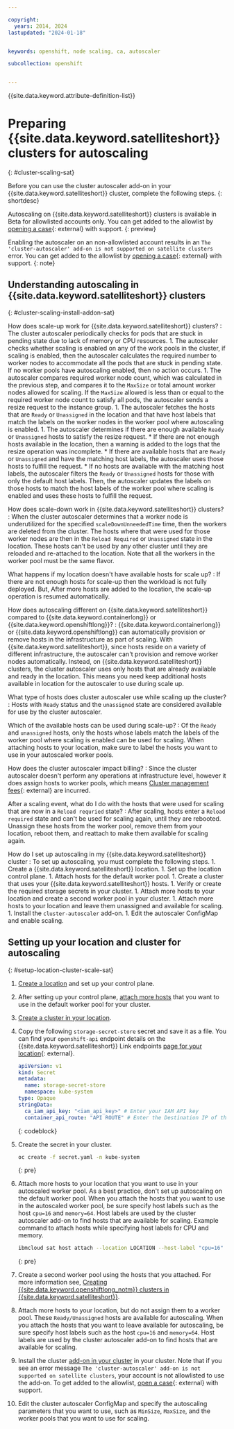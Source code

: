 ```yaml
---

copyright: 
  years: 2014, 2024
lastupdated: "2024-01-18"


keywords: openshift, node scaling, ca, autoscaler

subcollection: openshift


---
```


{{site.data.keyword.attribute-definition-list}}




# Preparing {{site.data.keyword.satelliteshort}} clusters for autoscaling
{: #cluster-scaling-sat}

Before you can use the cluster autoscaler add-on in your {{site.data.keyword.satelliteshort}} cluster, complete the following steps.
{: shortdesc}

Autoscaling on {{site.data.keyword.satelliteshort}} clusters is available in Beta for allowlisted accounts only. You can get added to the allowlist by [opening a case](https://cloud.ibm.com/unifiedsupport/cases/form){: external} with support. 
{: preview}

Enabling the autoscaler on an non-allowlisted account results in an `The 'cluster-autoscaler' add-on is not supported on satellite clusters` error. You can get added to the allowlist by [opening a case](https://cloud.ibm.com/unifiedsupport/cases/form){: external} with support.
{: note}

## Understanding autoscaling in {{site.data.keyword.satelliteshort}} clusters
{: #cluster-scaling-install-addon-sat}

How does scale-up work for {{site.data.keyword.satelliteshort}} clusters?
:   The cluster autoscaler periodically checks for pods that are stuck in pending state due to lack of memory or CPU resources. 
    1. The autoscaler checks whether scaling is enabled on any of the work pools in the cluster, if scaling is enabled, then the autoscaler calculates the required number to worker nodes to accommodate all the pods that are stuck in pending state. If no worker pools have autoscaling enabled, then no action occurs.
    1. The autoscaler compares required worker node count, which was calculated in the previous step, and compares it to the `MaxSize` or total amount worker nodes allowed for scaling. If the `MaxSize` allowed is less than or equal to the required worker node count to satisfy all pods, the autoscaler sends a resize request to the instance group.
    1. The autoscaler fetches the hosts that are `Ready` or `Unassigned` in the location and that have host labels that match the labels on the worker nodes in the worker pool where autoscaling is enabled. 
    1. The autoscaler determines if there are enough available `Ready` or `Unassigned` hosts to satisfy the resize request. 
        * If there are not enough hosts available in the location, then a warning is added to the logs that the resize operation was incomplete.
        * If there are available hosts that are `Ready` or `Unassigned` and have the matching host labels, the autoscaler uses those hosts to fulfill the request.
        * If no hosts are available with the matching host labels, the autoscaler filters the `Ready` or `Unassigned` hosts for those with only the default host labels. Then, the autoscaler updates the labels on those hosts to match the host labels of the worker pool where scaling is enabled and uses these hosts to fulfill the request.

How does scale-down work in {{site.data.keyword.satelliteshort}} clusters?
:   When the cluster autoscaler determines that a worker node is underutilized for the specified `scaleDownUnneededTime` time, then the workers are deleted from the cluster. The hosts where that were used for those worker nodes are then in the `Reload Required` or `Unassigned` state in the location. These hosts can't be used by any other cluster until they are reloaded and re-attached to the location. Note that all the workers in the worker pool must be the same flavor.

What happens if my location doesn't have available hosts for scale up?
:   If there are not enough hosts for scale-up then the workload is not fully deployed. But, After more hosts are added to the location, the scale-up operation is resumed automatically.

How does autoscaling different on {{site.data.keyword.satelliteshort}} compared to {{site.data.keyword.containerlong}} or {{site.data.keyword.openshiftlong}}?
:   {{site.data.keyword.containerlong}} or {{site.data.keyword.openshiftlong}} can automatically provision or remove hosts in the infrastructure as part of scaling. With {{site.data.keyword.satelliteshort}}, since hosts reside on a variety of different infrastructure, the autoscaler can't provision and remove worker nodes automatically. Instead, on {{site.data.keyword.satelliteshort}} clusters, the cluster autoscaler uses only hosts that are already available and ready in the location. This means you need keep additional hosts available in location for the autoscaler to use during scale up.

What type of hosts does cluster autoscaler use while scaling up the cluster?
:   Hosts with `Ready` status and the `unassigned` state are considered available for use by the cluster autoscaler.

Which of the available hosts can be used during scale-up?
:   Of the `Ready` and `unassigned` hosts, only the hosts whose labels match the labels of the worker pool where scaling is enabled can be used for scaling. When attaching hosts to your location, make sure to label the hosts you want to use in your autoscaled worker pools.

How does the cluster autoscaler impact billing?
:   Since the cluster autoscaler doesn't perform any operations at infrastructure level, however it does assign hosts to worker pools, which means [Cluster management fees](/docs/satellite?topic=satellite-faqs#pricing){: external} are incurred.

After a scaling event, what do I do with the hosts that were used for scaling that are now in a `Reload requried` state?
:   After scaling, hosts enter a `Reload required` state and can't be used for scaling again, until they are rebooted. Unassign these hosts from the worker pool, remove them from your location, reboot them, and reattach to make them available for scaling again.

How do I set up autoscaling in my {{site.data.keyword.satelliteshort}} cluster
:   To set up autoscaling, you must complete the following steps.
    1. Create a {{site.data.keyword.satelliteshort}} location.
    1. Set up the location control plane.
    1. Attach hosts for the default worker pool.
    1. Create a cluster that uses your {{site.data.keyword.satelliteshort}} hosts.
    1. Verify or create the required storage secrets in your cluster.
    1. Attach more hosts to your location and create a second worker pool in your cluster.
    1. Attach more hosts to your location and leave them unassigned and available for scaling.
    1. Install the `cluster-autoscaler` add-on.
    1. Edit the autoscaler ConfigMap and enable scaling.


## Setting up your location and cluster for autoscaling
{: #setup-location-cluster-scale-sat}

1. [Create a location](/docs/satellite?topic=satellite-locations) and set up your control plane.

1. After setting up your control plane, [attach more hosts](/docs/satellite?topic=satellite-attach-hosts) that you want to use in the default worker pool for your cluster.

1. [Create a cluster in your location](/docs/openshift?topic=openshift-satellite-clusters).

1. Copy the following `storage-secret-store` secret and save it as a file. You can find your `openshift-api` endpoint details on the {{site.data.keyword.satelliteshort}} Link endpoints [page for your location](https://cloud.ibm.com/satellite/locations){: external}.
    ```yaml
    apiVersion: v1
    kind: Secret
    metadata:
      name: storage-secret-store
      namespace: kube-system
    type: Opaque
    stringData:
      ca_iam_api_key: "<iam_api_key>" # Enter your IAM API key
      container_api_route: "API ROUTE" # Enter the Destination IP of the openshift-api Link endpoint for your Satellite loction. For example: https://i43fb00XXX-XXXX6bf59a8XXX-ce00.us-east.satellite.appdomain.cloud
    ```
    {: codeblock}
    
1. Create the secret in your cluster. 

    ```sh
    oc create -f secret.yaml -n kube-system
    ```
    {: pre}

1. Attach more hosts to your location that you want to use in your autoscaled worker pool. As a best practice, don't set up autoscaling on the default worker pool. When you attach the hosts that you want to use in the autoscaled worker pool, be sure specify host labels such as the host `cpu=16` and `memory=64`. Host labels are used by the cluster autoscaler add-on to find hosts that are available for scaling.
    Example command to attach hosts while specifying host labels for CPU and memory.
    ```sh
    ibmcloud sat host attach --location LOCATION --host-label "cpu=16" --host-label "memory=64" [--operating-system SYSTEM]
    ```
    {: pre}
    
1. Create a second worker pool using the hosts that you attached. For more information see, [Creating {{site.data.keyword.openshiftlong_notm}} clusters in {{site.data.keyword.satelliteshort}}](/docs/openshift?topic=openshift-satellite-clusters).

1. Attach more hosts to your location, but do not assign them to a worker pool. These `Ready/Unassigned` hosts are available for autoscaling. When you attach the hosts that you want to leave available for autoscaling, be sure specify host labels such as the host `cpu=16` and `memory=64`. Host labels are used by the cluster autoscaler add-on to find hosts that are available for scaling.
1. Install the cluster [add-on in your cluster](/docs/openshift?topic=openshift-cluster-scaling-install-addon) in your cluster. Note that if you see an error message `The 'cluster-autoscaler' add-on is not supported on satellite clusters`, your account is not allowlisted to use the add-on. To get added to the allowlist, [open a case](https://cloud.ibm.com/unifiedsupport/cases/form){: external} with support.
1. Edit the cluster autoscaler ConfigMap and specify the autoscaling parameters that you want to use, such as `MinSize`, `MaxSize`, and the worker pools that you want to use for scaling.



 
